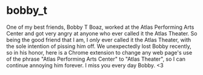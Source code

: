 # bobby_t
One of my best friends, Bobby T Boaz, worked at the Atlas Performing Arts Center and got very angry at anyone who ever called it the Atlas Theater.  So being the good friend that I am, I _only_ ever called it the Atlas Theater, with the sole intention of pissing him off.  We unexpectedly lost Bobby recently, so in his honor, here is a Chrome extension to change any web page's use of the phrase "Atlas Performing Arts Center" to "Atlas Theater", so I can continue annoying him forever.  I miss you every day Bobby. <3
